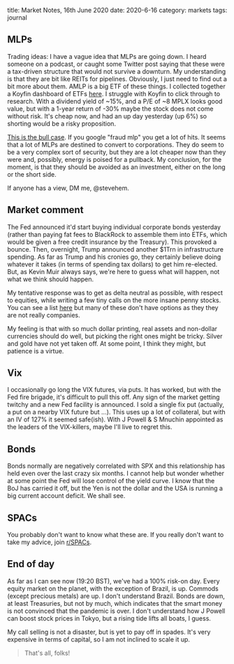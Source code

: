 title: Market Notes, 16th June 2020
date: 2020-6-16
category: markets
tags: journal

## MLPs

Trading ideas: I have a vague idea that MLPs are going down. 
I heard someone on a podcast, or caught some Twitter post saying that these were a tax-driven structure that would not survive a downturn. My understanding is that they are bit like REITs for pipelines. 
Obviously, I just need to find out a bit more about them.
AMLP is a big ETF of these things. 
I collected together a  Koyfin dashboard of ETFs [here](https://www.koyfin.com/myd/5ee87e9f670b897849a9499d). 
I struggle with Koyfin to click through to research. 
With a dividend yield of ~15%, and a P/E of ~8 MPLX looks good value, but with a 1-year return of -30% maybe the stock does not come without risk.
It's cheap now, and had an up day yesterday (up 6%) so shorting would be a risky proposition.

[This is the bull case](https://www.barrons.com/articles/netflix-stock-is-still-a-buy-says-one-analyst-51592265084).
If you google "fraud mlp" you get a lot of hits.
It seems that a lot of MLPs are destined to convert to corporations.
They do seem to be a very complex sort of security, but they are a lot cheaper now than they were and, possibly, 
energy is poised for a pullback. 
My conclusion, for the moment, is that they should be avoided as an investment, either on the long or the short side.

If anyone has a view, DM me, @stevehem.

## Market comment

The Fed announced it'd start buying individual corporate bonds yesterday (rather than paying fat fees to BlackRock to assemble them into ETFs, which would be given a free credit insurance by the Treasury). This provoked a bounce.
Then, overnight, Trump announced another $1Trn in infrastructure spending.
As far as Trump and his cronies go, they certainly believe doing whatever it takes (in terms of spending tax dollars) to get him re-elected. But, as Kevin Muir always says, we're here to guess what will happen, not what we think should happen.

My tentative response was to get as delta neutral as possible, with respect to equities, while writing a few tiny calls on the more insane penny stocks. You can see a list [here](https://www.koyfin.com/myd/5ee0b537c8647bc77bd4d9fb) but many of these don't have options as they they are not really companies.

My feeling is that with so much dollar printing, real assets and non-dollar currencies should do well, but picking the right ones might be tricky.
Silver and gold have not yet taken off. At some point, I think they might, but patience is a virtue.

## Vix

I occasionally go long the VIX futures, via puts.
It has worked, but with the Fed fire brigade, it's difficult to pull this off.
Any sign of the market getting twitchy and a new Fed facility is announced.
I sold a single fix put (actually, a put on a nearby VIX future but ...). This uses up a lot of collateral, but with an IV of 127% it seemed safe(ish). With J Powell & S Mnuchin appointed as the leaders of the VIX-killers, maybe I'll live to regret this.


## Bonds

Bonds normally are negatively correlated with SPX and this relationship has held even over the last crazy six months.
I cannot help but wonder whether at some point the Fed will lose control of the yield curve. 
I know that the BoJ has carried it off, but the Yen is not the dollar and the USA is running a big current account deficit. We shall see. 

## SPACs

You probably don't want to know what these are. 
If you really don't want to take my advice, join [r/SPACs](https://www.reddit.com/r/SPACs/).

## End of day

As far as I can see now (19:20 BST), we've had a 100% risk-on day. Every equity market on the planet, with the exception of Brazil, is up. Commods (except precious metals) are up. 
I don't understand Brazil. 
Bonds are down, at least Treasuries, but not by much, which indicates that the smart money is not convinced that the pandemic is over.
I don't understand how J Powell can boost stock prices in Tokyo, but a rising tide lifts all boats, I guess.

My call selling is not a disaster, but is yet to pay off in spades. It's very expensive in terms of capital, so I am not inclined to scale it up.

> That's all, folks!

